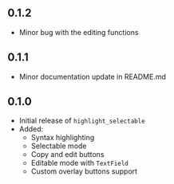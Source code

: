 ## 0.1.2

- Minor bug with the editing functions

## 0.1.1

- Minor documentation update in README.md

## 0.1.0

- Initial release of `highlight_selectable`
- Added:
  - Syntax highlighting
  - Selectable mode
  - Copy and edit buttons
  - Editable mode with `TextField`
  - Custom overlay buttons support
